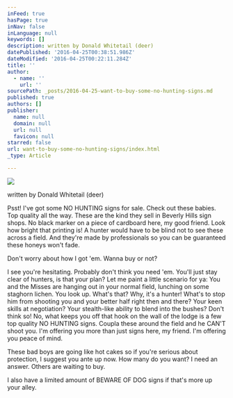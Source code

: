 ```yaml
---
inFeed: true
hasPage: true
inNav: false
inLanguage: null
keywords: []
description: written by Donald Whitetail (deer)
datePublished: '2016-04-25T00:38:51.986Z'
dateModified: '2016-04-25T00:22:11.284Z'
title: ''
author:
  - name: ''
    url: ''
sourcePath: _posts/2016-04-25-want-to-buy-some-no-hunting-signs.md
published: true
authors: []
publisher:
  name: null
  domain: null
  url: null
  favicon: null
starred: false
url: want-to-buy-some-no-hunting-signs/index.html
_type: Article

---
```

![](https://s3-us-west-2.amazonaws.com/the-grid-img/p/fbbec1c3160a4d7697d74134fa967ea4b72be1a8.png)

written by Donald Whitetail (deer)

Psst! I've got some NO HUNTING signs for sale. Check out these babies. Top quality all the way. These are the kind they sell in Beverly Hills sign shops. No black marker on a piece of cardboard here, my good friend. Look how bright that printing is! A hunter would have to be blind not to see these across a field. And they're made by professionals so you can be guaranteed these honeys won't fade.

Don't worry about how I got 'em. Wanna buy or not?

I see you're hesitating. Probably don't think you need 'em. You'll just stay clear of hunters, is that your plan? Let me paint a little scenario for ya: You and the Misses are hanging out in your normal field, lunching on some staghorn lichen. You look up. What's that? Why, it's a hunter! What's to stop him from shooting you and your better half right then and there? Your keen skills at negotiation? Your stealth-like ability to blend into the bushes? Don't think so! No, what keeps you off that hook on the wall of the lodge is a few top quality NO HUNTING signs. Coupla these around the field and he CAN'T shoot you. I'm offering you more than just signs here, my friend. I'm offering you peace of mind.

These bad boys are going like hot cakes so if you're serious about protection, I suggest you ante up now. How many do you want? I need an answer. Others are waiting to buy.

I also have a limited amount of BEWARE OF DOG signs if that's more up your alley.